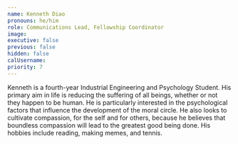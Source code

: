 ```yaml
---
name: Kenneth Diao
pronouns: he/him
role: Communications Lead, Fellowship Coordinator
image:
executive: false
previous: false
hidden: false
calUsername:
priority: 7
---
```


Kenneth is a fourth-year Industrial Engineering and Psychology Student. His primary aim in life is reducing the suffering of all beings, whether or not they happen to be human. He is particularly interested in the psychological factors that influence the development of the moral circle. He also looks to cultivate compassion, for the self and for others, because he believes that boundless compassion will lead to the greatest good being done. His hobbies include reading, making memes, and tennis.

